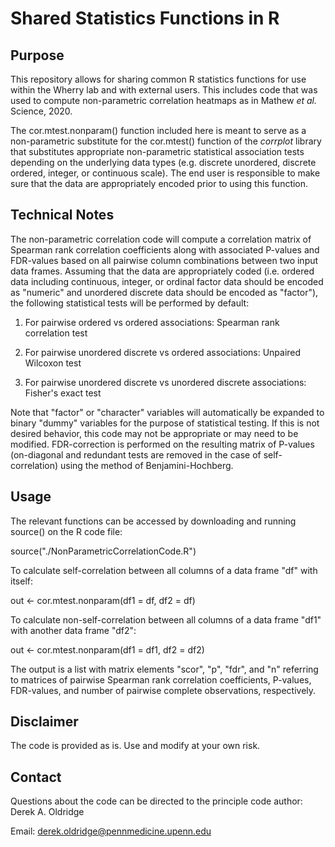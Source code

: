 # Shared Statistics Functions in R

## Purpose

This repository allows for sharing common R statistics functions for use within the Wherry lab and with external users. This includes code that was used to compute non-parametric correlation heatmaps as in Mathew *et al.* Science, 2020.

The cor.mtest.nonparam() function included here is meant to serve as a non-parametric substitute for the cor.mtest() function of the *corrplot* library that substitutes appropriate non-parametric statistical association tests depending on the underlying data types (e.g. discrete unordered, discrete ordered, integer, or continuous scale). The end user is responsible to make sure that the data are appropriately encoded prior to using this function.

## Technical Notes

The non-parametric correlation code will compute a correlation matrix of Spearman rank correlation coefficients along with associated P-values and FDR-values based on all pairwise column combinations between two input data frames. Assuming that the data are appropriately coded (i.e. ordered data including continuous, integer, or ordinal factor data should be encoded as "numeric" and unordered discrete data should be encoded as "factor"), the following statistical tests will be performed by default:

1. For pairwise ordered vs ordered associations: Spearman rank correlation test

2. For pairwise unordered discrete vs ordered associations: Unpaired Wilcoxon test

3. For pairwise unordered discrete vs unordered discrete associations: Fisher's exact test

Note that "factor" or "character" variables will automatically be expanded to binary "dummy" variables for the purpose of statistical testing. If this is not desired behavior, this code may not be appropriate or may need to be modified. FDR-correction is performed on the resulting matrix of P-values (on-diagonal and redundant tests are removed in the case of self-correlation) using the method of Benjamini-Hochberg.

## Usage

The relevant functions can be accessed by downloading and running source() on the R code file:

source("./NonParametricCorrelationCode.R")

To calculate self-correlation between all columns of a data frame "df" with itself:

out <- cor.mtest.nonparam(df1 = df, df2 = df)

To calculate non-self-correlation between all columns of a data frame "df1" with another data frame "df2":

out <- cor.mtest.nonparam(df1 = df1, df2 = df2)

The output is a list with matrix elements "scor", "p", "fdr", and "n" referring to matrices of pairwise Spearman rank correlation coefficients, P-values, FDR-values, and number of pairwise complete observations, respectively.

## Disclaimer

The code is provided as is. Use and modify at your own risk.

## Contact

Questions about the code can be directed to the principle code author: Derek A. Oldridge

Email: derek.oldridge@pennmedicine.upenn.edu
